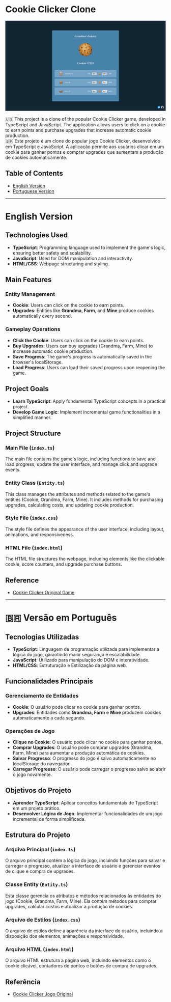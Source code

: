 # Cookie Clicker Clone

<p align="center">
  <img src="example.jpeg" alt="Example Image" width="800">
</p>

🇺🇸 This project is a clone of the popular Cookie Clicker game, developed in TypeScript and JavaScript. The application allows users to click on a cookie to earn points and purchase upgrades that increase automatic cookie production.  
🇧🇷 Este projeto é um clone do popular jogo Cookie Clicker, desenvolvido em TypeScript e JavaScript. A aplicação permite aos usuários clicar em um cookie para ganhar pontos e comprar upgrades que aumentam a produção de cookies automaticamente.

## Table of Contents
- [English Version](#english-version)
- [Portuguese Version](#versão-em-português)

---

# English Version

## Technologies Used
- **TypeScript**: Programming language used to implement the game's logic, ensuring better safety and scalability.
- **JavaScript**: Used for DOM manipulation and interactivity.
- **HTML/CSS**: Webpage structuring and styling.

## Main Features
### Entity Management
- **Cookie**: Users can click on the cookie to earn points.
- **Upgrades**: Entities like **Grandma, Farm**, and **Mine** produce cookies automatically every second.

### Gameplay Operations
- **Click the Cookie**: Users can click on the cookie to earn points.
- **Buy Upgrades**: Users can buy upgrades (Grandma, Farm, Mine) to increase automatic cookie production.
- **Save Progress**: The game's progress is automatically saved in the browser's localStorage.
- **Load Progress**: Users can load their saved progress upon reopening the game.

## Project Goals
- **Learn TypeScript**: Apply fundamental TypeScript concepts in a practical project.
- **Develop Game Logic**: Implement incremental game functionalities in a simplified manner.

## Project Structure
### Main File (`index.ts`)
The main file contains the game's logic, including functions to save and load progress, update the user interface, and manage click and upgrade events.

### Entity Class (`Entity.ts`)
This class manages the attributes and methods related to the game's entities (Cookie, Grandma, Farm, Mine). It includes methods for purchasing upgrades, calculating costs, and updating cookie production.

### Style File (`index.css`)
The style file defines the appearance of the user interface, including layout, animations, and responsiveness.

### HTML File (`index.html`)
The HTML file structures the webpage, including elements like the clickable cookie, score counters, and upgrade purchase buttons.

## Reference
- [Cookie Clicker Original Game](https://orteil.dashnet.org/cookieclicker/)

---

# 🇧🇷 Versão em Português

## Tecnologias Utilizadas
- **TypeScript**: Linguagem de programação utilizada para implementar a lógica do jogo, garantindo maior segurança e escalabilidade.
- **JavaScript**: Utilizado para manipulação do DOM e interatividade.
- **HTML/CSS**: Estruturação e Estilização da página web.

## Funcionalidades Principais
### Gerenciamento de Entidades
- **Cookie**: O usuário pode clicar no cookie para ganhar pontos.
- **Upgrades**: Entidades como **Grandma, Farm** e **Mine** produzem cookies automaticamente a cada segundo.

### Operações de Jogo
- **Clique no Cookie**: O usuário pode clicar no cookie para ganhar pontos.
- **Comprar Upgrades**: O usuário pode comprar upgrades (Grandma, Farm, Mine) para aumentar a produção automática de cookies.
- **Salvar Progresso**: O progresso do jogo é salvo automaticamente no localStorage do navegador.
- **Carregar Progresso**: O usuário pode carregar o progresso salvo ao abrir o jogo novamente.

## Objetivos do Projeto
- **Aprender TypeScript**: Aplicar conceitos fundamentais de TypeScript em um projeto prático.
- **Desenvolver Lógica de Jogo**: Implementar funcionalidades de um jogo incremental de forma simplificada.

## Estrutura do Projeto
### Arquivo Principal (`index.ts`)
O arquivo principal contém a lógica do jogo, incluindo funções para salvar e carregar o progresso, atualizar a interface do usuário e gerenciar eventos de clique e compra de upgrades.

### Classe Entity (`Entity.ts`)
Esta classe gerencia os atributos e métodos relacionados às entidades do jogo (Cookie, Grandma, Farm, Mine). Ela contém métodos para comprar upgrades, calcular custos e atualizar a produção de cookies.

### Arquivo de Estilos (`index.css`)
O arquivo de estilos define a aparência da interface do usuário, incluindo a disposição dos elementos, animações e responsividade.

### Arquivo HTML (`index.html`)
O arquivo HTML estrutura a página web, incluindo elementos como o cookie clicável, contadores de pontos e botões de compra de upgrades.

## Referência
- [Cookie Clicker Jogo Original](https://orteil.dashnet.org/cookieclicker/)
